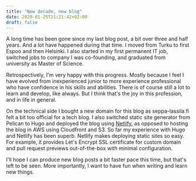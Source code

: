 ```yaml
---
title: "New decade, new blog"
date: 2020-01-25T21:21:42+02:00
draft: false
---
```


A long time has been gone since my last blog post, a bit over three and half years. And a lot have happened during that time. I moved from Turku to first Espoo and then Helsinki. I also started in my first permanent IT job, switched jobs to company I was co-founding, and graduated from university as Master of Science.

Retrospectively, I'm very happy with this progress. Mostly because I feel I have evolved from inexperienced junior to more experience professional who have confidence in his skills and abilities. There is of course still a lot to learn and develop, like always. But I think that's the joy in this profession, and in life in general. 

On the technical side I bought a new domain for this blog as seppa-lassila.fi felt a bit too official for a tech blog. I also switched static site generator from Pelican to Hugo and deployed the blog using [Netlify](https://www.netlify.com/), as opposed to hosting the blog in AWS using Cloudfront and S3. So far my experience with Hugo and Netlify has been superb. Netlify makes deploying static sites so easy. For example, it provides Let's Encrypt SSL certificate for custom domain and pull request previews out-of-the-box with minimal configuration.

I'll hope I can produce new blog posts a bit faster pace this time, but that's left to be seen. More importantly, I want to have fun when writing and learn new things.
